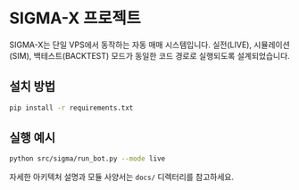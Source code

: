 # SIGMA-X 프로젝트

SIGMA-X는 단일 VPS에서 동작하는 자동 매매 시스템입니다. 실전(LIVE), 시뮬레이션(SIM), 백테스트(BACKTEST) 모드가 동일한 코드 경로로 실행되도록 설계되었습니다.

## 설치 방법
```bash
pip install -r requirements.txt
```

## 실행 예시
```bash
python src/sigma/run_bot.py --mode live
```

자세한 아키텍처 설명과 모듈 사양서는 `docs/` 디렉터리를 참고하세요.
